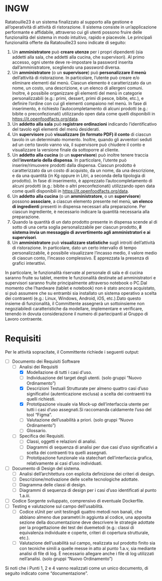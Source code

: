# INGW

Ratatouille23 è  un   sistema  finalizzato  al  supporto  alla  gestione  e  all’operatività  di  attività  di ristorazione. Il sistema consiste in un’applicazione performante e affidabile,  attraverso  cui  gli  utenti possono fruire delle funzionalità del sistema in modo intuitivo, rapido e piacevole. Le principali funzionalità offerte da Ratatouille23 sono indicate di seguito:


1. Un **amministratore** può **creare utenze** per i propri dipendenti (sia addetti alla sala, che addetti alla  cucina,  che  supervisori).  Al  primo  accesso,  ogni  utente  deve  re-impostare  la  password inserita dall’amministratore, scegliendo una password diversa.
3. Un **amministratore** (o un **supervisore**) può **personalizzare il menù** dell’attività di ristorazione. In particolare,  l’utente  può  creare  e/o  eliminare  elementi  dal  menù.  Ciascun  elemento  è caratterizzato da un nome, un costo, una descrizione, e un elenco di allergeni comuni. Inoltre, è possibile organizzare gli elementi del menù in categorie personalizzabili (e.g.: primi, dessert, primi di pesce, bibite, etc.), e definire l’ordine con cui gli elementi compaiono nel menù. In fase di  inserimento,  è  richiesto  l’autocompletamento    di    alcuni    prodotti    (e.g.:    bibite    o preconfezionati) utilizzando open data come quelli disponibili in https://it.openfoodfacts.org/data.
6. Un **addetto alla sala** può **registrare ordinazioni** indicando l’identificativo del tavolo egli elementi del menù desiderati.
8. Un **supervisore** può **visualizzare (in formato PDF) il conto** di ciascun tavolo in un determinato momento. Inoltre, quando gli avventori seduti ad un certo tavolo vanno via, il supervisore può chiudere il conto e visualizzare la versione finale da sottoporre al cliente.
9. Un  **addetto  alla  cucina**  (o  un  **supervisore**)  può  inoltre tenere traccia dell’**inventario della dispensa**. In particolare, l’utente può inserire/rimuovere prodotti dalla dispensa. Ciascun prodotto  è  caratterizzato  da  un  costo  di  acquisto,  da  un  nome,  da  una  descrizione,  e  da  una quantità (in Kg oppure in Litri, a seconda della tipologia di prodotto). In fase di inserimento, è apprezzato  l’autocompletamento  di  alcuni  prodotti  (e.g.:  bibite  o  altri  preconfezionati) utilizzando open data come quelli disponibili in https://it.openfoodfacts.org/data.
10. Un  **addetto  alla  cucina** (o  un  **amministratore**, o  un  **supervisore**)  possono  **associare**,  a  ciascun elemento  presente  nel  menù, **un  elenco  di  ingredienti**  presenti  in  dispensa  necessari  alla preparazione.  Per  ciascun  ingrediente,  è  necessario  indicare  la  quantità  necessaria  alla preparazione.
12. Quando  la  quantità  di  un  dato  prodotto  presente  in  dispensa  scende  al  di  sotto  di  una  certa soglia personalizzabile per ciascun prodotto, **il sistema invia un messaggio di avvertimento agli amministratori e ai supervisori**.
17. Un  **amministratore**  può  **visualizzare  statistiche** sugli introiti dell’attività di ristorazione. In particolare, dato un certo intervallo di tempo personalizzabile, è possibile visualizzare l’incasso medio, il valore medio di ciascun conto, l’incasso complessivo. È apprezzata la presenza di grafici interattivi.


In particolare, le funzionalità riservate al personale di sala e di cucina saranno fruite su tablet, mentre  le funzionalità  destinate  ad  amministratori  e  supervisori  saranno  fruite  principalmente  attraverso notebook o PC.Dal momento che l’hardware (tablet e notebook) non è stato ancora acquistato, si può assumere  che  su  entrambi  sia  installato  un  sistema  operativo  a  scelta  dei  contraenti  (e.g.:  Linux, Windows, Android, iOS, etc.).Dato  questo  insieme  di  funzionalità,  il  Committente  assegnerà  un  sottoinsieme non  negoziabiledi caratteristiche da modellare, implementare e verificare, tenendo in dovuta considerazione il numero di partecipanti al Gruppo di Lavoro contraente.

# Requisiti

Per le attività sopracitate, il Committente richiede i seguenti output:


- [ ] Documento dei Requisiti Software
  - [ ] Analisi dei Requisiti
    - [X] Modellazione di tutti i casi d'uso.
    - [ ] Individuazione del target degli utenti. (solo gruppi “Nuovo Ordinamento”)
    - [X] Descrizioni Testuali Strutturate per almeno quattro casi d’uso significativi (autenticazione esclusa) a scelta dei contraenti tra quelli richiesti.
    - [X] Prototipazione visuale via Mock-up dell’interfaccia utente per tutti i casi d’uso assegnati.Si raccomanda caldamente l’uso del tool “Figma”.
    - [ ] Valutazione dell’usabilità a priori. (solo gruppi “Nuovo Ordinamento”)
    - [ ] Glossario.
  - [ ] Specifica dei Requisiti.
    - [ ] Classi, oggetti e relazioni di analisi.
    - [ ] Diagrammi di sequenza di analisi per due casi d’uso significativi a scelta dei contraenti tra quelli assegnati.
    - [ ] Prototipazione funzionale via statechart dell’interfaccia grafica, relativamente ai casi d’uso individuati.
- [ ] Documento di Design del sistema.
  - [ ] Analisi dell’architettura con esplicita definizione dei criteri di design.
  - [ ] Descrizione/motivazione delle scelte tecnologiche adottate.
  - [ ] Diagramma delle classi di design.
  - [ ] Diagrammi di sequenza di design per i casi d’uso identificati al punto 1.a.iii.
- [ ] Codice Sorgente sviluppato, comprensivo di eventuale Dockerfile.
- [ ] Testing e valutazione sul campo dell’usabilità.
  - [ ] Codice xUnit per unit testingdi quattro metodi non banali, che abbiano almeno due parametri.In aggiunta al codice, una apposita sezione della documentazione deve descrivere le strategie adottate per la progettazione dei test dei duemetodi (e.g.: classi di equivalenza individuate e coperte, criteri di copertura strutturale, etc.).
  - [ ] Valutazione dell’usabilità sul campo, realizzata sul prodotto finito sia con tecniche simili a quelle messe in atto al punto 1.a.v, sia mediante analisi di file di log. È necessario allegare anche i file di log utilizzati nell’analisi. (solo gruppi “Nuovo Ordinamento”)
  
Si  noti  che  i  Punti  1,  2  e  4  vanno  realizzati  come  un  unico  documento,  di  seguito  indicato  come “documentazione”.


